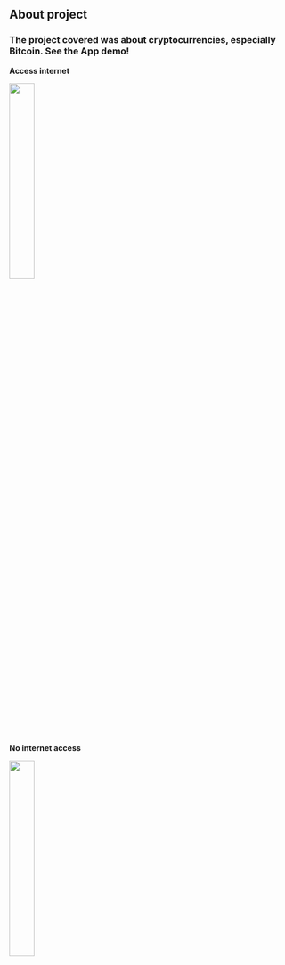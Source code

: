 ## About project
### The project covered was about cryptocurrencies, especially Bitcoin. See the App demo!
<p align="center">
  <p>
    <b>Access internet</b>
  </p>
  <img src="demo/app_preview.gif" width="30%">
 
  <p><b>No internet access</b></p>
  <img src="demo/app_no_access_internet.gif" width="30%">
</p>
